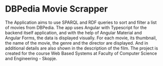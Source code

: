 # DBPedia Movie Scrapper
The Application aims to use SPARQL and RDF queries to sort and filter a list of movies from DBPedia. The app uses Angular with Typescript for the backend itself application, and with the help of Angular Material and Angular Forms, the data is displayed visually. For each movie, its thumbnail, the name of the movie, the genre and the director are displayed. And in additional details are also shown in the description of the film. The project is created for the course Web Based Systems at Faculty of Computer Science and Engineering - Skopje.
